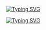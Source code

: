 [![Typing SVG](https://readme-typing-svg.demolab.com/?lines=Web3+Developer+;SaXWeb3)](https://git.io/typing-svg)
	
[![Typing SVG](https://readme-typing-svg.demolab.com?font=Fira+Code&size=15&pause=1000&color=F7F7F7&width=435&lines=My+Telegram;t.me%2Fdevxss)](https://git.io/typing-svg)
